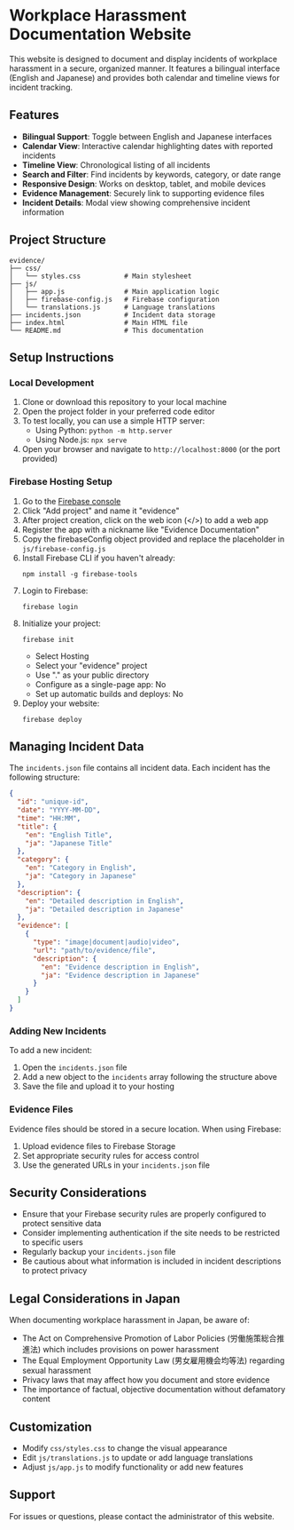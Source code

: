 # Workplace Harassment Documentation Website

This website is designed to document and display incidents of workplace harassment in a secure, organized manner. It features a bilingual interface (English and Japanese) and provides both calendar and timeline views for incident tracking.

## Features

- **Bilingual Support**: Toggle between English and Japanese interfaces
- **Calendar View**: Interactive calendar highlighting dates with reported incidents
- **Timeline View**: Chronological listing of all incidents
- **Search and Filter**: Find incidents by keywords, category, or date range
- **Responsive Design**: Works on desktop, tablet, and mobile devices
- **Evidence Management**: Securely link to supporting evidence files
- **Incident Details**: Modal view showing comprehensive incident information

## Project Structure

```
evidence/
├── css/
│   └── styles.css           # Main stylesheet
├── js/
│   ├── app.js               # Main application logic
│   ├── firebase-config.js   # Firebase configuration
│   └── translations.js      # Language translations
├── incidents.json           # Incident data storage
├── index.html               # Main HTML file
└── README.md                # This documentation
```

## Setup Instructions

### Local Development

1. Clone or download this repository to your local machine
2. Open the project folder in your preferred code editor
3. To test locally, you can use a simple HTTP server:
   - Using Python: `python -m http.server`
   - Using Node.js: `npx serve`
4. Open your browser and navigate to `http://localhost:8000` (or the port provided)

### Firebase Hosting Setup

1. Go to the [Firebase console](https://console.firebase.google.com/)
2. Click "Add project" and name it "evidence"
3. After project creation, click on the web icon (</>) to add a web app
4. Register the app with a nickname like "Evidence Documentation"
5. Copy the firebaseConfig object provided and replace the placeholder in `js/firebase-config.js`
6. Install Firebase CLI if you haven't already:
   ```
   npm install -g firebase-tools
   ```
7. Login to Firebase:
   ```
   firebase login
   ```
8. Initialize your project:
   ```
   firebase init
   ```
   - Select Hosting
   - Select your "evidence" project
   - Use "." as your public directory
   - Configure as a single-page app: No
   - Set up automatic builds and deploys: No
9. Deploy your website:
   ```
   firebase deploy
   ```

## Managing Incident Data

The `incidents.json` file contains all incident data. Each incident has the following structure:

```json
{
  "id": "unique-id",
  "date": "YYYY-MM-DD",
  "time": "HH:MM",
  "title": {
    "en": "English Title",
    "ja": "Japanese Title"
  },
  "category": {
    "en": "Category in English",
    "ja": "Category in Japanese"
  },
  "description": {
    "en": "Detailed description in English",
    "ja": "Detailed description in Japanese"
  },
  "evidence": [
    {
      "type": "image|document|audio|video",
      "url": "path/to/evidence/file",
      "description": {
        "en": "Evidence description in English",
        "ja": "Evidence description in Japanese"
      }
    }
  ]
}
```

### Adding New Incidents

To add a new incident:

1. Open the `incidents.json` file
2. Add a new object to the `incidents` array following the structure above
3. Save the file and upload it to your hosting

### Evidence Files

Evidence files should be stored in a secure location. When using Firebase:

1. Upload evidence files to Firebase Storage
2. Set appropriate security rules for access control
3. Use the generated URLs in your `incidents.json` file

## Security Considerations

- Ensure that your Firebase security rules are properly configured to protect sensitive data
- Consider implementing authentication if the site needs to be restricted to specific users
- Regularly backup your `incidents.json` file
- Be cautious about what information is included in incident descriptions to protect privacy

## Legal Considerations in Japan

When documenting workplace harassment in Japan, be aware of:

- The Act on Comprehensive Promotion of Labor Policies (労働施策総合推進法) which includes provisions on power harassment
- The Equal Employment Opportunity Law (男女雇用機会均等法) regarding sexual harassment
- Privacy laws that may affect how you document and store evidence
- The importance of factual, objective documentation without defamatory content

## Customization

- Modify `css/styles.css` to change the visual appearance
- Edit `js/translations.js` to update or add language translations
- Adjust `js/app.js` to modify functionality or add new features

## Support

For issues or questions, please contact the administrator of this website.
